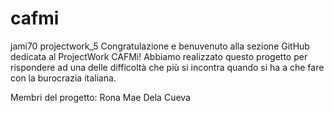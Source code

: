 # cafmi
jami70 projectwork_5
Congratulazione e benuvenuto alla sezione GitHub dedicata al ProjectWork CAFMi!
Abbiamo realizzato questo progetto per rispondere ad una delle difficoltà che più si incontra quando si ha a che fare con la burocrazia italiana.

Membri del progetto:
Rona Mae Dela Cueva
